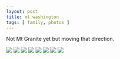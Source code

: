 ```yaml
---
layout: post
title: mt washington
tags: [ family, photos ]
---
```


Not Mt Granite yet but moving that direction.
<script src="https://ajax.googleapis.com/ajax/libs/jquery/1.11.1/jquery.min.js" ></script>
<link href="https://cdnjs.cloudflare.com/ajax/libs/fotorama/4.6.4/fotorama.min.css" rel="stylesheet">
<script src="https://cdnjs.cloudflare.com/ajax/libs/fotorama/4.6.4/fotorama.min.js" ></script>

<div class="fotorama" data-nav="thumbs" data-allowfullscreen="native">
    <!--https://photos.app.goo.gl/mL5twL3NLhf4gLCx8-->
    <img src="https://images.northbriton.net/AP1GczN1bBBMltsJeGPdOaWtRAYyCPLLJHe56O3l5k9ojjmsqcOQ7ZfZ9bUNuwWJ5rJyyh1e_hpuYPAuyY697SoytLs5cansP24rS40CgsXBrokMyK5SOkCb">
    <img src="https://images.northbriton.net/AP1GczOLizK-N0nVdB_dP4xvZYUQlMZPg3Vwr9TUFmGRxl8o1AJDg36Xr-k7a46dkBIyTk29DZEYlkafiy22cBBJNd3TU9bgOgg_mGnAVbY7bHE57bUy7CHK">
    <img src="https://images.northbriton.net/AP1GczOm2gzaiP4bfagvR9giGOPOO0ArF7jJvtT8PQkF4V0g-XCAzdVOPC_dBT3qfskq9zHO9ZE2U0BIekvpcW74wEB3Ah5uiqjpgNNJaTRuj_78nTGT37HG">
    <img src="https://images.northbriton.net/AP1GczMFlD5apbPg37KEGPNGEIQt8ySESTx__jaNIDfs1XtoWPem05lCagX3ikzfb9bQJ9GuoqRKcktVoTW8avgQQynmBE23uRv80ee29tQBpdKcp0UkaCOZ">
    <img src="https://images.northbriton.net/AP1GczPV_yu3zjm74Js0c4cFPG0dsPRrpAktExBctrwHSlun_Zg5yNsl06ZbZhrh8EM2qDJKYl5mWIqLgl-1iNdGb_-3g1e06xnEHfGBIlv2QDbPxFEu7Kuu">
    <img src="https://images.northbriton.net/AP1GczM0y6w496d2TUJupY8ye7o1QTqWwOu5bBkIJ-D15TuxYVgDuXpxc9u6NAttmVt4V_5AJno7Ck6OlJIEnIThE4C2j-qMxoi6emrdUzJix2yK1HGiSNFL">
    <img src="https://images.northbriton.net/AP1GczO08DgYdxccEmrDS4KLnWwlvnGpmT4H-icyyZajvv2pZn_TAcwjG8nH1g0ObcSd66FwYdqgfLeb6ZQ5Y8Q5tsbIjK1jCsfv_CieNmOqkG_9S_aWASXk">
    <img src="https://images.northbriton.net/AP1GczNo0opEa_HXpb87gr2dMOf31Ue3cgniXUTlFdMxwi54m3Pxpkw3DG6jI7MjlDhTueIvlQ76ZpTCKv6h3lA-_nZ1l1rnTp_WzWR5V1j3J7DGOy-wMujw">
</div>
